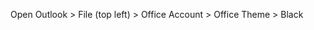 

Open Outlook > File (top left) > Office Account > Office Theme > Black


<!--
------------------------------------------------------------

 Citation(s)

   support.microsoft.com  |  "Dark Mode in Outlook"  |  https://support.microsoft.com/en-us/office/dark-mode-in-outlook-3e2446e0-9a7b-4189-9af9-57fb94d02ae3

------------------------------------------------------------
-->